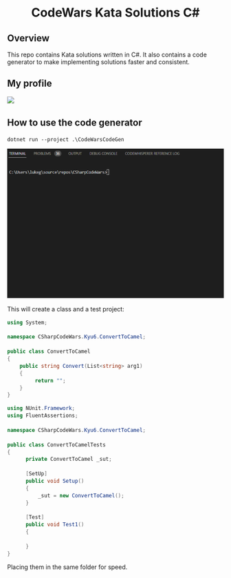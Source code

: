 <h1 align="center">CodeWars Kata Solutions C#</h1>

## Overview
This repo contains Kata solutions written in C#. It also contains a code generator to make implementing solutions faster and consistent.

## My profile
[![](https://www.codewars.com/users/LukeGarrigan/badges/large)](https://www.codewars.com/users/LukeGarrigan)


## How to use the code generator
```
dotnet run --project .\CodeWarsCodeGen
```

![codegen](codegenerator.gif)

This will create a class and a test project:

```csharp
using System;

namespace CSharpCodeWars.Kyu6.ConvertToCamel;

public class ConvertToCamel
{
    public string Convert(List<string> arg1)
    {
         return "";
    }
}
```

```csharp
using NUnit.Framework;
using FluentAssertions;

namespace CSharpCodeWars.Kyu6.ConvertToCamel;

public class ConvertToCamelTests
{
      private ConvertToCamel _sut;
      
      [SetUp]
      public void Setup()
      {
          _sut = new ConvertToCamel();
      }

      [Test]
      public void Test1()
      {
          
      }
}
```

Placing them in the same folder for speed. 

